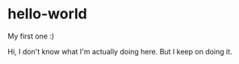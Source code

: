 # hello-world
My first one :)

Hi, I don't know what I'm actually doing here. But I keep on doing it.
